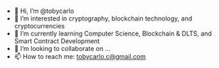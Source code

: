 - 👋 Hi, I’m @tobycarlo
- 👀 I’m interested in cryptography, blockchain technology, and cryptocurrencies
- 🌱 I’m currently learning Computer Science, Blockchain & DLTS, and Smart Contract Development
- 💞️ I’m looking to collaborate on ...
- 📫 How to reach me: tobycarlo.c@gmail.com

<!---
tobycarlo/tobycarlo is a ✨ special ✨ repository because its `README.md` (this file) appears on your GitHub profile.
You can click the Preview link to take a look at your changes.
--->
